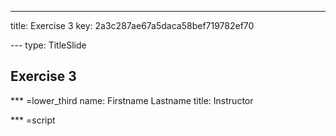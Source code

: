 ---
title: Exercise 3
key: 2a3c287ae67a5daca58bef719782ef70


--- type: TitleSlide
## Exercise 3


*** =lower_third
name: Firstname Lastname
title: Instructor

*** =script


